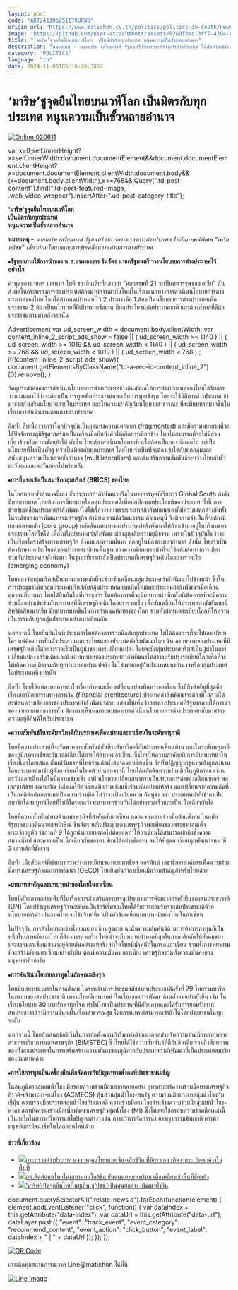 ```yaml
---
layout: post
code: "ART241106051170URWS"
origin_url: "https://www.matichon.co.th/politics/politics-in-depth/news_4883752"
image: "https://github.com/user-attachments/assets/8269fbac-3ff7-4294-bc0a-80915d432587"
title: "‘มาริษ’ชูจุดยืนไทยบนเวทีโลก  เป็นมิตรกับทุกประเทศ หนุนความเป็นขั้วหลายอำนาจ"
description: "หมายเหตุ - นายมาริษ เสงี่ยมพงษ์ รัฐมนตรีว่าการกระทรวงการต่างประเทศ ให้สัมภาษณ์พิเศษ “เครือมติชน” เกี่ยวกับนโยบายและการขับเคลื่อนงานด้านการต่างประเทศ"
category: "POLITICS"
language: "th"
date: 2024-11-06T05:16:28.305Z
---
```


# ‘มาริษ’ชูจุดยืนไทยบนเวทีโลก  เป็นมิตรกับทุกประเทศ หนุนความเป็นขั้วหลายอำนาจ

[![](https://www.matichon.co.th/wp-content/uploads/2024/11/Online-020611.jpg "Online 020611")](https://www.matichon.co.th/wp-content/uploads/2024/11/Online-020611.jpg)

var x=0;self.innerHeight?x=self.innerWidth:document.documentElement&&document.documentElement.clientHeight?x=document.documentElement.clientWidth:document.body&&(x=document.body.clientWidth),x<=768&&jQuery(".td-post-content").find(".td-post-featured-image, .wpb\_video\_wrapper").insertAfter(".ud-post-category-title");

**‘มาริษ’ชูจุดยืนไทยบนเวทีโลก  
เป็นมิตรกับทุกประเทศ  
หนุนความเป็นขั้วหลายอำนาจ**

**หมายเหตุ** – _นายมาริษ เสงี่ยมพงษ์ รัฐมนตรีว่าการกระทรวงการต่างประเทศ ให้สัมภาษณ์พิเศษ “เครือมติชน” เกี่ยวกับนโยบายและการขับเคลื่อนงานด้านการต่างประเทศ_

**⦁รัฐบาลภายใต้การนำของ น.ส.แพทองธาร ชินวัตร นายกรัฐมนตรี วางนโยบายการต่างประเทศไว้อย่างไร**

คำพูดของนายกฯ นเรนทา โมดี ของอินเดียที่กล่าวว่า “ศตวรรษที่ 21 จะเป็นศตวรรษของเอเชีย” นั้น ส่งผลให้กระทรวงการต่างประเทศต้องมาพิจารณากันใหม่ในเรื่องแนวทางการดำเนินนโยบายการต่างประเทศของไทย โดยได้กำหนดเป้าหมายไว้ 2 ประการคือ 1.ต้องเป็นนโยบายการต่างประเทศเพื่อประชาชน 2.ต้องเป็นนโยบายที่มีเป้าหมายชัดเจน มีผลประโยชน์ต่อประเทศชาติ และต้องส่งผลที่ดีต่อประชาชนตามมาหลังจากนั้น

Advertisement var ud\_screen\_width = document.body.clientWidth; var content\_inline\_2\_script\_ads\_show = false || ( ud\_screen\_width >= 1140 ) || ( ud\_screen\_width >= 1019 && ud\_screen\_width < 1140 ) || ( ud\_screen\_width >= 768 && ud\_screen\_width < 1019 ) || ( ud\_screen\_width < 768 ) ; if(!content\_inline\_2\_script\_ads\_show){ document.getElementsByClassName("td-a-rec-id-content\_inline\_2")\[0\].remove(); }

วัตถุประสงค์ของการดำเนินนโยบายการต่างประเทศข้างต้นส่งผลให้การต่างประเทศของไทยได้รับการวางแผนเอาไว้ว่าจะต้องเป็นการทูตเพื่อประชาชนและเป็นการทูตเชิงรุก โดยจะใช้มิติการต่างประเทศเข้ามาช่วยส่งเสริมนโยบายภายในประเทศ และให้ความสำคัญกับนโยบายสาธารณะ ที่จะมีบทบาทมากขึ้นในเรื่องการดำเนินงานด้านการต่างประเทศ

อีกทั้ง สืบเนื่องจากว่าโลกปัจจุบันเป็นยุคแห่งความแตกแยก (fragmented) และมีความพยายามที่จะใช้ปัจจัยทางภูมิรัฐศาสตร์มาเป็นเครื่องมือบีบบังคับให้เกิดการเลือกข้าง ไทยไม่สามารถที่จะไม่มีส่วนเกี่ยวข้องกับความขัดแย้งได้ ดังนั้น ไทยต้องดำเนินนโยบายที่จะไม่ต้องเป็นกลางอีกต่อไป แต่เป็นนโยบายที่ไม่เป็นศัตรู ทว่าเป็นมิตรกับทุกประเทศ โดยไทยจำเป็นที่จะต้องเข้าได้กับทุกกลุ่มและสนับสนุนความเป็นหลายขั้วอำนาจ (multilateralism) และส่งเสริมความสัมพันธ์ระหว่างไทยกับขั้วตะวันตกและตะวันออกไปพร้อมกัน

**⦁การยื่นขอเข้าเป็นสมาชิกกลุ่มบริกส์ (BRICS) ของไทย**

ในโลกหลายขั้วอำนาจนี้เอง ขั้วประเทศกำลังพัฒนาหรือในทางการทูตที่เรียกว่า Global South กำลังมีบทบาทมาก ไทยต้องการมีบทบาทในกลุ่มประเทศนี้เพื่อปกป้องผลประโยชน์ของประเทศ ทั้งนี้ การช่วยขับเคลื่อนประเทศกำลังพัฒนาไม่ใช่เรื่องง่าย เพราะประเทศกำลังพัฒนาเองก็มีความแตกต่างกันทั้งในระดับของการพัฒนาทางเศรษฐกิจ ค่านิยม รวมถึงวัฒนธรรม ด้วยเหตุนี้ จึงมีความจำเป็นที่จะต้องมีแกนกลางหลัก (core group) ผลักดันบทบาทของประเทศกำลังพัฒนาให้ก้าวเข้ามาอยู่ในบริบทของประชาคมโลกให้ได้ เพื่อไม่ให้ประเทศกำลังพัฒนาต้องสูญเสียความยุติธรรม เพราะในปัจจุบันไม่ว่าจะเป็นเรื่องโครงสร้างทางเศรษฐกิจ สังคมและความมั่นคง ตกอยู่ในมือของมหาอำนาจ ดังนั้น ไทยจำเป็นต้องรักษาผลประโยชน์ของประเทศชาติบนพื้นฐานของความมีบทบาทนำที่จะใช้แต้มต่อทางการเมือง ร่วมกับประเทศกำลังพัฒนา ในฐานะที่เรากำลังเป็นประเทศที่เศรษฐกิจเติบโตอย่างรวดเร็ว (emerging economy)

ไทยมองว่ากลุ่มบริกส์เป็นแกนกลางหลักที่จะช่วยขับเคลื่อนกลุ่มประเทศกำลังพัฒนาไปข้างหน้า ซึ่งในการประชุมระดับกลุ่มประเทศบริกส์กับกลุ่มประเทศตลาดเกิดใหม่และประเทศกำลังพัฒนาเมื่อเดือนตุลาคมที่ผ่านมา ไทยได้ยืนยันในที่ประชุมว่า ไทยต้องการที่จะมีบทบาทนำ อีกทั้งยังต้องการที่จะมีความร่วมมืออย่างเข้มข้นกับประเทศที่มีเศรษฐกิจเติบโตอย่างรวดเร็ว เพื่อขับเคลื่อนให้ประเทศกำลังพัฒนามีสิทธิมีเสียงมากขึ้น มีบทบาทมากขึ้นในการกำหนดทิศทางของโลก รวมทั้งกำหนดระเบียบโลกที่ให้ความเป็นธรรมกับทุกกลุ่มประเทศอย่างเท่าเทียมกัน

นอกจากนี้ ไทยยืนยันในที่ประชุมว่าไทยต้องการร่วมมือกับทุกประเทศ ไม่ได้ต้องการที่จะไปเอาเปรียบใคร แต่ต้องการเป็นตัวประสานผลประโยชน์ของประเทศกำลังพัฒนาโดยเน้นเอาบทบาทของประเทศที่มีเศรษฐกิจเติบโตอย่างรวดเร็วเป็นผู้นำของการเปลี่ยนแปลง โดยจะมีกลุ่มประเทศบริกส์เป็นผู้นำในการเปลี่ยนแปลง เสริมเติมและดึงเอาบทบาทของประเทศกำลังพัฒนาให้สร้างปรับปรุงระเบียบโลกเพื่อที่จะให้เกิดความยุติธรรมกับทุกประเทศอย่างแท้จริง ไม่ใช่แค่ตกอยู่กับประเทศมหาอำนาจหรือกลุ่มประเทศใดประเทศหนึ่งเท่านั้น

อีกทั้ง ไทยได้แสดงบทบาทนำในเรื่องกำหนดเรื่องเปลี่ยนแปลงทิศทางของโลก ซึ่งมีสิ่งสำคัญที่สุดคือเรื่องสถาปัตยกรรมทางการเงิน (financial architecture) ประเทศกำลังพัฒนาจะต้องมีโอกาสได้สะท้อนความต้องการของประเทศกำลังพัฒนาด้วย แสดงให้เห็นว่าการต่างประเทศที่รัฐบาลภายใต้การนำของนายกฯแพทองธารนั้น ต้องการเห็นผลกระทบของการดำเนินนโยบายการต่างประเทศกลับมาสร้างความอยู่ดีกินดีให้กับประชาชน

**⦁ความสัมพันธ์ในระดับทวิภาคีกับประเทศเพื่อนบ้านและอาเซียนในระดับพหุภาคี**

ไทยมีความประสงค์ที่จะรักษาความสัมพันธ์อันดีระดับทวิภาคีกับประเทศเพื่อนบ้าน และในระดับพหุภาคีของภูมิภาคเอเชียตะวันออกเฉียงใต้ภายใต้สมาคมอาเซียน ซึ่งไทยให้ความสำคัญกับการมีบทบาทนำในเรื่องนี้มาโดยเสมอ ตั้งแต่วันแรกที่ไทยร่วมก่อตั้งสมาคมอาเซียนขึ้น อีกทั้งปฏิญญากรุงเทพยังถูกลงนามโดยประเทศสมาชิกผู้ตั้งอาเซียนในไทยด้วย นอกจากนี้ ไทยได้ผลักดันความร่วมมือในภูมิภาคอาเซียนตะวันออกเฉียงใต้ให้มีความเข้มแข็ง อาทิ นโยบายเปลี่ยนสนามรบเป็นสนามการค้าของอดีตนายกฯ พลเอกชาติชาย ชุณหะวัณ ที่ส่งผลให้อาเซียนมีความเข้มแข็งร่วมกันอย่างแท้จริง และเปลี่ยนจากความคิดที่เป็นอคติต่อกันกลายมาเป็นความร่วมมือ ไม่ว่าจะเป็นเวียดนาม กัมพูชา ลาว ประเทศพม่าก็เข้ามาเป็นสมาชิกได้สมบูรณ์โดยที่ไม่มีใครคาดว่าจะสามารถร่วมกันได้อย่างรวดเร็วและเป็นเนื้อเดียวกันได้

ไทยมีความสัมพันธ์ทางด้านเศรษฐกิจที่สำคัญกับอาเซียน ตลอดจนความร่วมมือด้านสังคม ในสมัยรัฐบาลของอดีตนายกฯทักษิณ ชินวัตร หลักปรัชญาของเศรษฐกิจพอเพียงของพระบาทสมเด็จพระเจ้าอยู่หัว รัชกาลที่ 9 ได้ถูกนำมาขยายต่อไปต่อยอดทำให้อาเซียนได้สามารถเข้าถึงซึ่งความสมานฉันท์ และความเป็นเนื้อเดียวกันของอาเซียนได้อย่างชัดเจน จนให้ที่สุดอาเซียนถูกพัฒนาจนมามี 3 เสาหลักที่ชัดเจน

อีกทั้ง เมื่อสัปดาห์ที่ผ่านมา ระหว่างการเยือนของนายมาเธียส คอร์ทันน์ เลขาธิการองค์การเพื่อความร่วมมือทางเศรษฐกิจและการพัฒนา (OECD) ไทยยืนยันว่าอาเซียนมีความสำคัญสำหรับไทยด้วย

**⦁บทบาทสำคัญและบทบาทนำของไทยในอาเซียน**

ไทยมีศักยภาพอย่างเต็มที่ในเรื่องการส่งเสริมการบรรลุเป้าหมายการพัฒนาอย่างยั่งยืนของสหประชาชาติ (UN) โดยปรัชญาเศรษฐกิจพอเพียงเป็นข้อริเริ่มของไทยได้รับการยอมรับจากสหประชาชาติด้วย นโยบายการต่างประเทศไทยจะใช้บริบทนี้มาเป็นตัวขับเคลื่อนบทบาทนำของไทยในอาเซียน

ในปัจจุบัน การค้าไทยระหว่างไทยและอาเซียนสูงมาก ฉะนั้นความสัมพันธ์ด้านการค้าการลงทุนก็เป็นหนึ่งในเสาหลักและไทยก็ต้องการส่งเสริม ไทยน่าจะมีบทบาทนำมากที่สุดในการผลักดันให้สังคมของประชาคมอาเซียนเข้ามาอยู่ด้วยกันอย่างแท้จริง ทำให้ไทยมีน้ำหนักในกรอบอาเซียน รวมทั้งการพยายามที่จะสร้างสังคมอาเซียนอย่างยั่งยืน ต้องมีความมั่นคง การเมือง เศรษฐกิจรวมทั้งความมั่นคงของมนุษยชาติรองรับ

**⦁การดำเนินนโยบายการทูตในลักษณะเชิงรุก**

ไทยมีบทบาทนำมากในภาคสังคม ในระหว่างการประชุมสมัชชาสหประชาชาติครั้งที่ 79 ไทยร่วมหารือในกรอบของสหประชาชาติ เพราะไทยมีบทบาทนำในเรื่องของการพัฒนาด้านสังคมอย่างยั่งยืน เช่น ในเรื่องนโยบาย 30 บาทรักษาทุกโรค ทำให้ไทยเป็นประเทศที่มีศักยภาพและได้รับการยอมรับจากสหประชาชาติว่ามีความมั่นคงในเรื่องสาธารณสุข โดยการแพทย์สามารถเข้าถึงได้โดยประชาชนในทุกระดับ

นอกจากนี้ ไทยยังเสนอข้อริเริ่มในการก่อตั้งความริเริ่มแห่งอ่าวเบงกอลสำหรับความร่วมมือหลากหลายสาขาทางวิชาการและเศรษฐกิจ (BIMSTEC) ซึ่งไทยได้ใช้ความสัมพันธ์ที่ดีกับอินเดีย รวมถึงศักยภาพของทั้งสองประเทศในการเสริมสร้างความมั่นคงของภูมิภาคกับประเทศกำลังพัฒนาที่เป็นประเทศสมาชิกของบิมสเทคด้วย

**⦁การใช้การทูตเป็นเครื่องมือเพื่อจัดการกับปัญหาทางสังคมที่ประชาชนเผชิญ**

ในอนุภูมิภาคลุ่มแม่น้ำโขง มีกรอบความร่วมมือหลากหลายอย่าง ยุทธศาสตร์ความร่วมมือทางเศรษฐกิจอิรวดี-เจ้าพระยา-แม่โขง (ACMECS) หุ้นส่วนลุ่มน้ำโขง-สหรัฐ ความร่วมมือประเทศลุ่มน้ำโขงกับญี่ปุ่น ความร่วมมือประเทศลุ่มน้ำโขงกับเกาหลี ความร่วมมือแม่โขงล้านช้างความร่วมมือลุ่มแม่น้ำโขง-คงคา สถาบันความร่วมมือเพื่อพัฒนาเศรษฐกิจลุ่มน้ำโขง (MI) ซึ่งไทยจะใช้กรอบความร่วมมือเหล่านี้เป็นกลไกในการหารือการแก้ไขปัญหาต่างๆ เช่น การบริหารจัดการน้ำ อาชญากรรมข้ามชาติ การค้ามนุษย์และมิจฉาชีพในโลกออนไลน์ด้วย

#### ข่าวที่เกี่ยวข้อง

*   [![](https://www.matichon.co.th/wp-content/uploads/2024/10/พี่แจ็กกี้3.jpg)กระทรวงต่างประเทศ แจงเหตุคนไทยบาดเจ็บ-เสียชีวิต ที่อิสราเอล เกิดจากระเบิดตกค้างในพื้นที่](https://www.matichon.co.th/foreign/news_4841912)
*   [![](https://www.matichon.co.th/wp-content/uploads/2024/10/jacky1-scaled.jpg)กต.ติดต่อคนไทยในเลบานอนใกล้ชิด ยันแผนอพยพพร้อม เตือนเลี่ยงเข้าพื้นที่ขัดแย้ง](https://www.matichon.co.th/foreign/news_4831290)
*   [![](https://www.matichon.co.th/wp-content/uploads/2024/09/มาริษ-ใหม่.jpg)‘มาริษ’เปิดจุดยืนไทยในยูเอ็น ชู‘ปชช.’เป็นศูนย์กลาง-พัฒนายั่งยืน](https://www.matichon.co.th/politics/news_4818137)

document.querySelectorAll(".relate-news a").forEach(function(element) { element.addEventListener("click", function() { var dataIndex = this.getAttribute("data-index"); var dataUrl = this.getAttribute("data-url"); dataLayer.push({ "event": "track\_event", "event\_category": "recommend\_content", "event\_action": "click\_button", "event\_label": dataIndex + " | " + dataUrl }); }); });

[![QR Code](https://www.matichon.co.th/wp-content/uploads/2023/07/wob1371z.jpg)](https://lin.ee/ht0nDxX)

เกาะติดทุกสถานการณ์จาก Line@matichon ได้ที่นี่

[![Line Image](https://www.matichon.co.th/wp-content/uploads/2023/07/th.png)](https://lin.ee/ht0nDxX)